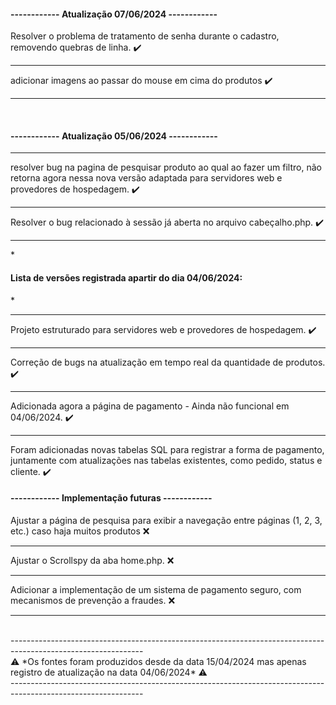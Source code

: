 <h4> ------------ Atualização 07/06/2024 ------------</h4>
Resolver o problema de tratamento de senha durante o cadastro, removendo quebras de linha. ✔️
<hr>
adicionar imagens ao passar do mouse em cima do produtos ✔️
<hr>
<br>
<h4> ------------ Atualização 05/06/2024 ------------</h4>
<hr>
resolver bug na pagina de pesquisar produto ao qual ao fazer um filtro, não retorna agora nessa nova versão adaptada para servidores web e provedores de hospedagem. ✔️
<hr>
Resolver o bug relacionado à sessão já aberta no arquivo cabeçalho.php. ✔️
<hr>
*<h4>Lista de versões registrada apartir do dia 04/06/2024:</h4>*
<hr>
Projeto estruturado para servidores web e provedores de hospedagem. ✔️
<hr>
Correção de bugs na atualização em tempo real da quantidade de produtos. ✔️
<hr>
Adicionada agora a página de pagamento - Ainda não funcional em 04/06/2024. ✔️
<hr>
Foram adicionadas novas tabelas SQL para registrar a forma de pagamento, juntamente com atualizações nas tabelas existentes, como pedido, status e cliente. ✔️
<br>
<h4> ------------ Implementação futuras ------------</h4>
Ajustar a página de pesquisa para exibir a navegação entre páginas (1, 2, 3, etc.) caso haja muitos produtos ❌
<hr>
Ajustar o Scrollspy da aba home.php. ❌
<hr>
Adicionar a implementação de um sistema de pagamento seguro, com mecanismos de prevenção a fraudes. ❌
<hr>
<br>
---------------------------------------------------------------------------------------------------------------
<br>
⚠️ *Os fontes foram produzidos desde da data 15/04/2024 mas apenas registro de atualização na data 04/06/2024* ⚠️<br>
---------------------------------------------------------------------------------------------------------------
